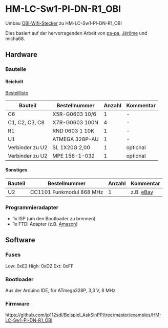 # HM-LC-Sw1-Pl-DN-R1_OBI
Umbau [OBI-Wifi-Stecker](https://www.obi.de/hausfunksteuerung/wifi-stecker-schuko/p/2291706) zu HM-LC-Sw1-Pl-DN-R1_OBI

Dies basiert auf der hervorragenden Arbeit von [pa-pa](https://github.com/pa-pa/AskSinPP),  [Jérôme](https://github.com/jp112sdl/Beispiel_AskSinPP) und micha68.


## Hardware

### Bauteile

#### Reichelt

[Bestellliste](https://www.reichelt.de/my/1496083)

Bauteil                  | Bestellnummer   | Anzahl | Kommentar
------------------------ | --------------- | ------ | ---------
C6                       | X5R-G0603 10/6  |   1    | -
C1, C2, C3, C8           | X7R-G0603 100N  |   4    | -
R1                       | RND 0603 1 10K  |   1    | -
U1                       | ATMEGA 328P-AU  |   1    | -
Verbinder zu U2          | SL 1X20G 2,00   |   1    | optional
Verbinder zu U2          | MPE 156-1-032   |   1    | optional


#### Sonstiges

Bauteil | Bestellnummer            | Anzahl | Kommentar
------- | ------------------------ | ------ | ---------
U2      | CC1101 Funkmodul 868 MHz |   1    | z.B. [eBay](https://www.ebay.de/itm/272455136087)


### Programmieradapter
- 1x ISP (um den Bootloader zu brennen)
- 1x FTDI Adapter (z.B. [Amazon](https://www.amazon.de/FT232RL-FTDI-USB-auf-TTL-Serienadapter-Arduino/dp/B00HSXDGOE))


## Software

### Fuses

Low:  0xE2
High: 0xD2
Ext:  0xFF

### Bootloader

Aus der Arduino IDE, für ATmega328P, 3,3 V, 8 MHz


### Firmware

https://github.com/jp112sdl/Beispiel_AskSinPP/tree/master/examples/HM-LC-Sw1-Pl-DN-R1_OBI
